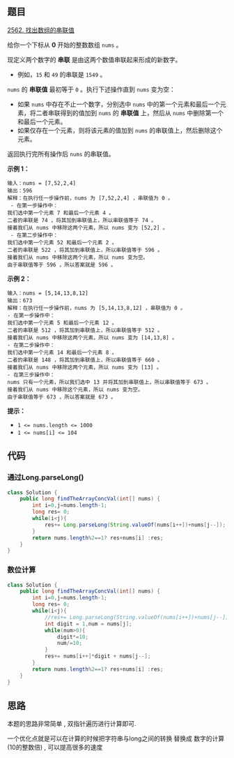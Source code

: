 ## 题目

[2562. 找出数组的串联值](https://leetcode.cn/problems/find-the-array-concatenation-value/)

给你一个下标从 **0** 开始的整数数组 `nums` 。

现定义两个数字的 **串联** 是由这两个数值串联起来形成的新数字。

- 例如，`15` 和 `49` 的串联是 `1549` 。

`nums` 的 **串联值** 最初等于 `0` 。执行下述操作直到 `nums` 变为空：

- 如果 `nums` 中存在不止一个数字，分别选中 `nums` 中的第一个元素和最后一个元素，将二者串联得到的值加到 `nums` 的 **串联值** 上，然后从 `nums` 中删除第一个和最后一个元素。
- 如果仅存在一个元素，则将该元素的值加到 `nums` 的串联值上，然后删除这个元素。

返回执行完所有操作后 `nums` 的串联值。

 

**示例 1：**

```
输入：nums = [7,52,2,4]
输出：596
解释：在执行任一步操作前，nums 为 [7,52,2,4] ，串联值为 0 。
 - 在第一步操作中：
我们选中第一个元素 7 和最后一个元素 4 。
二者的串联是 74 ，将其加到串联值上，所以串联值等于 74 。
接着我们从 nums 中移除这两个元素，所以 nums 变为 [52,2] 。
 - 在第二步操作中： 
我们选中第一个元素 52 和最后一个元素 2 。 
二者的串联是 522 ，将其加到串联值上，所以串联值等于 596 。
接着我们从 nums 中移除这两个元素，所以 nums 变为空。
由于串联值等于 596 ，所以答案就是 596 。
```

**示例 2：**

```
输入：nums = [5,14,13,8,12]
输出：673
解释：在执行任一步操作前，nums 为 [5,14,13,8,12] ，串联值为 0 。 
- 在第一步操作中： 
我们选中第一个元素 5 和最后一个元素 12 。 
二者的串联是 512 ，将其加到串联值上，所以串联值等于 512 。 
接着我们从 nums 中移除这两个元素，所以 nums 变为 [14,13,8] 。
- 在第二步操作中：
我们选中第一个元素 14 和最后一个元素 8 。
二者的串联是 148 ，将其加到串联值上，所以串联值等于 660 。
接着我们从 nums 中移除这两个元素，所以 nums 变为 [13] 。 
- 在第三步操作中：
nums 只有一个元素，所以我们选中 13 并将其加到串联值上，所以串联值等于 673 。
接着我们从 nums 中移除这个元素，所以 nums 变为空。 
由于串联值等于 673 ，所以答案就是 673 。
```

 

**提示：**

- `1 <= nums.length <= 1000`
- `1 <= nums[i] <= 104`

## 代码

### 通过Long.parseLong()

```java
class Solution {
    public long findTheArrayConcVal(int[] nums) {
        int i=0,j=nums.length-1;
        long res= 0;
        while(i<j){
            res+= Long.parseLong(String.valueOf(nums[i++])+nums[j--]);
        }
        return nums.length%2==1? res+nums[i] :res;
    }
}
```

### 数位计算

```java
class Solution {
    public long findTheArrayConcVal(int[] nums) {
        int i=0,j=nums.length-1;
        long res= 0;
        while(i<j){
            //res+= Long.parseLong(String.valueOf(nums[i++])+nums[j--]);
            int digit = 1,num = nums[j];
            while(num>0){
                digit*=10;
                num/=10;
            }
            res+= nums[i++]*digit + nums[j--];
        }
        return nums.length%2==1? res+nums[i] :res;
    }
}
```



## 思路

本题的思路非常简单 , 双指针遍历进行计算即可.

一个优化点就是可以在计算的时候把字符串与long之间的转换 替换成 数字的计算(10的整数倍) , 可以提高很多的速度